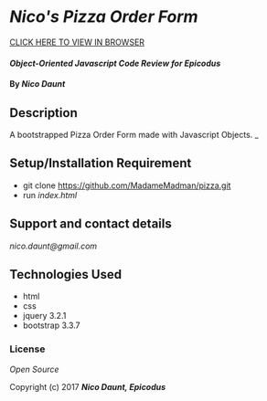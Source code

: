 # _Nico's Pizza Order Form_

[CLICK HERE TO VIEW IN BROWSER](https://madamemadman.github.io/pizza/)

#### _Object-Oriented Javascript Code Review for Epicodus_

#### By _**Nico Daunt**_

## Description

A bootstrapped Pizza Order Form made with Javascript Objects.
_

## Setup/Installation Requirement

* git clone https://github.com/MadameMadman/pizza.git
* run _index.html_


## Support and contact details

_nico.daunt@gmail.com_

## Technologies Used

* html
* css
* jquery 3.2.1
* bootstrap 3.3.7

### License

*Open Source*

Copyright (c) 2017 **_Nico Daunt, Epicodus_**
